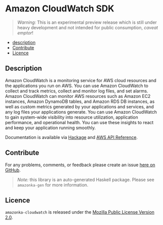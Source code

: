 # Amazon CloudWatch SDK

> _Warning:_ This is an experimental preview release which is still under heavy development and not intended for public consumption, _caveat emptor_!

* [description](#description)
* [Contribute](#contribute)
* [Licence](#licence)

## Description

Amazon CloudWatch is a monitoring service for AWS cloud resources and the
applications you run on AWS. You can use Amazon CloudWatch to collect and
track metrics, collect and monitor log files, and set alarms. Amazon
CloudWatch can monitor AWS resources such as Amazon EC2 instances, Amazon
DynamoDB tables, and Amazon RDS DB instances, as well as custom metrics
generated by your applications and services, and any log files your
applications generate. You can use Amazon CloudWatch to gain system-wide
visibility into resource utilization, application performance, and
operational health. You can use these insights to react and keep your
application running smoothly.

Documentation is available via [Hackage](http://hackage.haskell.org/package/amazonka-cloudwatch)
and [AWS API Reference](http://docs.aws.amazon.com/AmazonCloudWatch/latest/APIReference/Welcome.html).


## Contribute

For any problems, comments, or feedback please create an issue [here on GitHub](https://github.com/brendanhay/amazonka/issues).

> _Note:_ this library is an auto-generated Haskell package. Please see `amazonka-gen` for more information.


## Licence

`amazonka-cloudwatch` is released under the [Mozilla Public License Version 2.0](http://www.mozilla.org/MPL/).

